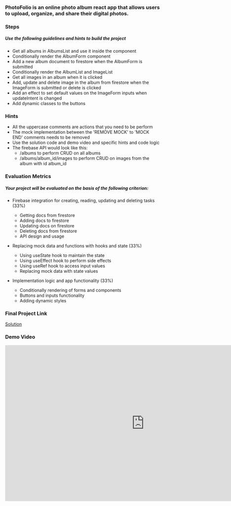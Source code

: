 ### PhotoFolio is an online photo album react app that allows users to upload, organize, and share their digital photos.

### Steps

##### Use the following guidelines and hints to build the project

- Get all albums in AlbumsList and use it inside the component
- Conditionally render the AlbumForm component
- Add a new album document to firestore when the AlbumForm is submitted
- Conditionally render the AlbumList and ImageList
- Get all images in an album when it is clicked
- Add, update and delete image in the album from firestore when the ImageForm is submitted or delete is clicked
- Add an effect to set default values on the ImageForm inputs when updateIntent is changed
- Add dynamic classes to the buttons

### Hints

- All the uppercase comments are actions that you need to be perform
- The mock implementation between the 'REMOVE MOCK' to 'MOCK END' comments needs to be removed
- Use the solution code and demo video and specific hints and code logic
- The firebase API would look like this:
  - /albums to perform CRUD on all albums
  - /albums/album_id/images to perform CRUD on images from the album with id album_id

### Evaluation Metrics

##### Your project will be evaluated on the basis of the following criterion:

- Firebase integration for creating, reading, updating and deleting tasks (33%)

  - Getting docs from firestore
  - Adding docs to firestore
  - Updating docs on firestore
  - Deleting docs from firestore
  - API design and usage

- Replacing mock data and functions with hooks and state (33%)

  - Using useState hook to maintain the state
  - Using useEffect hook to perform side effects
  - Using useRef hook to access input values
  - Replacing mock data with state values

- Implementation logic and app functionality (33%)
  - Conditionally rendering of forms and components
  - Buttons and inputs functionality
  - Adding dynamic styles

### Final Project Link

<a href="https://github.com/pranvinit/PhotoFolio" target="_blank">Solution</a>

### Demo Video

<iframe width="900" height="506" src="https://www.youtube.com/embed/BMDTJOSo5Y8" title="PhotoFolio: Firebase Mini Project" frameborder="0" allow="accelerometer; autoplay; clipboard-write; encrypted-media; gyroscope; picture-in-picture; web-share" allowfullscreen></iframe>
